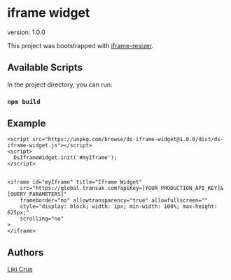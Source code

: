# iframe widget

version: 1.0.0

This project was bootstrapped with [iframe-resizer](https://github.com/davidjbradshaw/iframe-resizer).

## Available Scripts

In the project directory, you can run:

### `npm build`


## Example
    <script src="https://unpkg.com/browse/ds-iframe-widget@1.0.0/dist/ds-iframe-widget.js"></script>
    <script>
      DsIframeWidget.init('#myIframe');
    </script>

    
    <iframe id="myIframe" title="Iframe Widget"
        src="https://global.transak.com?apiKey=[YOUR_PRODUCTION_API_KEY]&[QUERY_PARAMETERS]"
        frameborder="no" allowtransparency="true" allowfullscreen=""
        style="display: block; width: 1px; min-width: 100%; max-height: 625px;"
        scrolling="no"
    >
    </iframe>

## Authors
[Liki Crus](https://github.com/swdreams)

